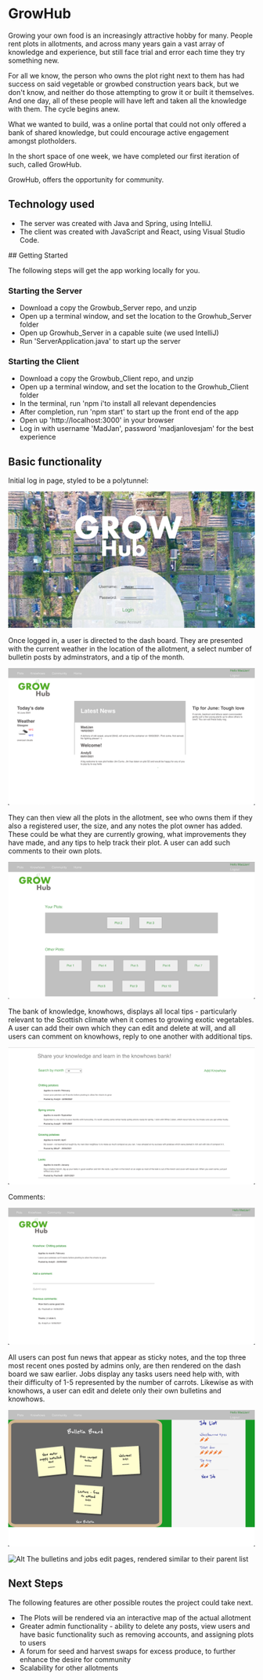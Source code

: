 # GrowHub

Growing your own food is an increasingly attractive hobby for many. People rent plots in allotments, and across many years gain a vast array of knowledge and experience, but still face trial and error each time they try something new. 

For all we know, the person who owns the plot right next to them has had success on said vegetable or growbed construction years back, but we don't know, and neither do those attempting to grow it or built it themselves. And one day, all of these people will have left and taken all the knowledge with them. The cycle begins anew.

What we wanted to build, was a online portal that could not only offered a bank of shared knowledge, but could encourage active engagement amongst plotholders.

In the short space of one week, we have completed our first iteration of such, called GrowHub.

GrowHub, offers the opportunity for community.

## Technology used
* The server was created with Java and Spring, using IntelliJ.
* The client was created with JavaScript and React, using Visual Studio Code.

## Getting Started

The following steps will get the app working locally for you.

### Starting the Server
* Download a copy the Growbub_Server repo, and unzip
* Open up a terminal window, and set the location to the Growhub_Server folder
* Open up Growhub_Server in a capable suite (we used IntelliJ)
* Run 'ServerApplication.java' to start up the server

### Starting the Client 
* Download a copy the Growbub_Client repo, and unzip
* Open up a terminal window, and set the location to the Growhub_Client folder
* In the terminal, run 'npm i'to install all relevant dependencies
* After completion, run 'npm start' to start up the front end of the app
* Open up 'http://localhost:3000' in your browser
* Log in with username 'MadJan', password 'madjanlovesjam' for the best experience

## Basic functionality

Initial log in page, styled to be a polytunnel:

![Alt login page with a background of an aerial view of an allotment](README_images/login.png "Login Page")


Once logged in, a user is directed to the dash board. They are presented with the current weather in the location of the allotment, a select number of bulletin posts by adminstrators, and a tip of the month.

![Alt dashboard home page, rendering a widget, some bulletins, and a tip of the month](README_images/home.png "Dashboard")

They can then view all the plots in the allotment, see who owns them if they also a registered user, the size, and any notes the plot owner has added. These could be what they are currently growing, what improvements they have made, and any tips to help track their plot. A user can add such comments to their own plots.

![Alt dashboard](README_images/plots.png "Plots")

The bank of knowledge, knowhows, displays all local tips - particularly relevant to the Scottish climate when it comes to growing exotic vegetables. A user can add their own which they can edit and delete at will, and all users can comment on knowhows, reply to one another with additional tips.

![Alt A list of the know hows bank of knowledge](README_images/knowHowsList.png "KnowHows List")

Comments:

![Alt An individual know how and comments](README_images/knowHowDetail.png "KnowHows comments")


All users can post fun news that appear as sticky notes, and the top three most recent ones posted by admins only, are then rendered on the dash board we saw earlier. Jobs display any tasks users need help with, with their difficulty of 1-5 represented by the number of carrots. Likewise as with knowhows, a user can edit and delete only their own bulletins and knowhows.

![Alt List of sticky note bulletins, and jobs on a paper styled background](README_images/bulletinAndJobList.png "Bulletins and Jobs")

![Alt The bulletins and jobs edit pages, rendered similar to their parent list](README_images/bulletinAndJobEdit "Edit functionality")


## Next Steps

The following features are other possible routes the project could take next.
* The Plots will be rendered via an interactive map of the actual allotment
* Greater admin functionality - ability to delete any posts, view users and have basic functionality such as removing accounts, and assigning plots to users
* A forum for seed and harvest swaps for excess produce, to further enhance the desire for community
* Scalability for other allotments